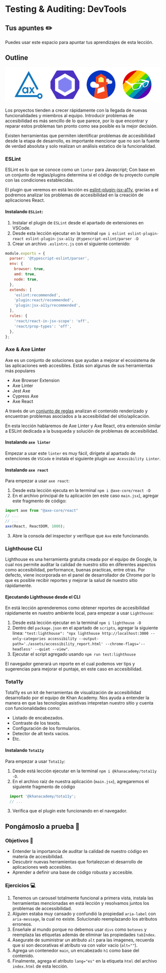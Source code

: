 # Testing & Auditing: DevTools

## Tus apuntes ✏️

Puedes usar este espacio para apuntar tus aprendizajes de esta lección.


## Outline

![Banner con los logos de Axe, ESLint, Lighthouse y Tota11y](./assets/banner.png)

Los proyectos tienden a crecer rápidamente con la llegada de nuevas funcionalidades y miembros al equipo. Introducir problemas de accesibilidad es más sencillo de lo que parece, por lo que encontrar y reparar estos problemas tan pronto como sea posible es la mejor decisión.

Existen herramientas que permiten identificar problemas de accesibilidad desde la etapa de desarrollo, es importante mencionar que no son la fuente de verdad absoluta y solo realizan un análisis estatico de la funcionalidad.

### ESLint

ESLint es lo que se conoce como un `linter` para Javascript; Con base en un conjunto de reglas/plugins determina si el código de tu proyecto cumple con las condiciones establecidas.

El plugin que veremos en está lección es [eslint-plugin-jsx-a11y](https://www.npmjs.com/package/eslint-plugin-jsx-a11y), gracias a el podremos analizar los problemas de accesibilidad en la creación de aplicaciones React.

#### Instalando `ESLint`:

1. Instalar el plugin de `ESLint` desde el apartado de extensiones en VSCode.
2. Desde esta lección ejecutar en la terminal `npm i eslint eslint-plugin-react eslint-plugin-jsx-a11y @typescript-eslint/parser -D`
3. Crear un archivo `.eslintrc.js` con el siguiente contenido:

```js
module.exports = {
  parser: '@typescript-eslint/parser',
  env: {
    browser: true,
    amd: true,
    node: true,
  },
  extends: [
    'eslint:recommended',
    'plugin:react/recommended',
    'plugin:jsx-a11y/recommended',
  ],
  rules: {
    'react/react-in-jsx-scope': 'off',
    'react/prop-types': 'off',
  },
};
```

### Axe & Axe Linter

Axe es un conjunto de soluciones que ayudan a mejorar el ecosistema de las aplicaciones web accesibles. Estás son algunas de sus herramientas más populares

- Axe Browser Extension
- Axe Linter
- Jest Axe
- Cypress Axe
- Axe React

A través de un [conjunto de reglas](https://dequeuniversity.com/rules/axe/4.4/) analizan el contenido renderizado y encuentran problemas asociados a la accesibilidad del sitio/aplicación.

En esta lección hablaremos de Axe Linter y Axe React, otra extensión similar a ESLint dedicada a la busqueda y solución de problemas de accesibilidad.

#### Instalando `axe linter`

Empezar a usar este `linter` es muy fácil, dirígete al apartado de extenciones de `VSCode` e instala el siguiente plugin `axe Acessibility Linter`.

#### Instalando `axe react`

Para empezar a usar `axe react`:

1. Desde esta lección ejecuta en la terminal `npm i @axe-core/react -D`
2. En el archivo principal de tu aplicación (en este caso `main.jsx`), agregar este fragmento de código:

```js
import axe from "@axe-core/react"
// ...
// ...
axe(React, ReactDOM, 1000);
```

3. Abre la consola del inspector y verifique que `Axe` este funcionando.

### Lighthouse CLI

Lighthouse es una herramienta gratuita creada por el equipo de Google, la cual nos permite auditar la calidad de nuestro sitio en diferentes aspectos como accesibilidad, performance, buenas practicas, entre otras. Por defecto, viene incorporada en el panel de desarrollador de Chrome por lo que es posible recibir reportes y mejorar la salud de nuestro sitio rápidamente.

#### Ejecutando Lighthouse desde el CLI

En está lección aprenderemos como obtener reportes de accesibilidad rápidamente en nuestro ambiente local, para empezar a usar `Lighthouse`:

1. Desde está lección ejecutar en la terminal `npm i lighthouse -D`
2. Dentro del `package.json` en el apartado de `scripts`, agregar la siguiente linea: 
`"test:lighthouse": "npx lighthouse http://localhost:3000 --only-categories accessibility --output-path='./assets/accessibility_report.html' --chrome-flags='--headless' --quiet --view"`.
3. Ejecutar el script agregado usando `npm run test:lighthouse`

El navegador generará un reporte en el cual podemos ver tips y sugerencias para mejorar el puntaje, en este caso en accesibilidad.

### Tota11y

Tota11y es un kit de herramientas de visualización de accesibilidad desarrollado por el equipo de Khan Academy. Nos ayuda a entender la manera en que las tecnologías asistivas intepretan nuestro sitio y cuenta con funcionalidades como:

- Listado de encabezados.
- Contraste de los texots.
- Configuración de los formularios.
- Detector de alt texts vacios.
- Etc.

#### Instalando `Tota11y`

Para empezar a usar `Tota11y`:

1. Desde está lección ejecutar en la terminal `npm i @khanacademy/tota11y -D`.
2. En el archivo raiz de nuestra aplicación (`main.jsx`), agregaremos el siguiente fragmento de código

```js
  import '@khanacademy/tota11y';
  // ...
```

3. Verifica que el plugin este funcionando en el navegador.

## Pongámoslo a prueba 💪

### Objetivos 🎯
- Entender la importancia de auditar la calidad de nuestro código en materia de accesibilidad.
- Descubrir nuevas herramientas que fortalezcan el desarrollo de aplicaciones web accesibles.
- Aprender a definir una base de código robusta y accesible.

### Ejercicios 💻

1. Tenemos un carousel totalmente funcional a primera vista, instala las herramientas mencionadas en está lección y resolvamos juntos los problemas de accessibilidad.
2. Alguien estaba muy cansado y confundió la propiedad `aria-label` con `aria-message`, la cual no existe. Solucíonalo reemplazando los atributos erroneos.
3. Enseñale al mundo porque no debemos usar `divs` como `botones` y reemplaza las etiquetas además de eliminar las propiedades `tabIndex`.
4. Asegurate de suministrar un atributo `alt` para las imagenes, recuerda que si son decorativas el atributo va con valor vacio (`alt=""`).
5. Agrega un contenedor `main`, un encabezado `h1` como base del contenido.
6. Finalmente, agrega el atributo `lang="es"` en la etiqueta `html` del archivo `index.html` de esta lección.
